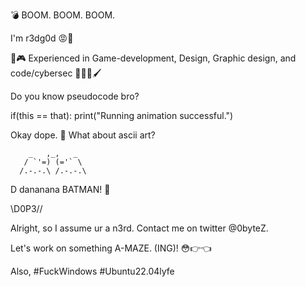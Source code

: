 💣 BOOM. BOOM. BOOM.

I'm r3dg0d 😡🍒

🎯🎮 Experienced in Game-development, Design, Graphic design, and code/cybersec 🧑‍💻🎨🖌️


Do you know pseudocode bro?

if(this == that): 
  print("Running animation successful.")
  
Okay dope. 🚬 What about ascii art?

        _   ,_,   _
       / `'=) (='` \
      /.-.-.\ /.-.-.\ 
D                       dananana BATMAN! 🦇

\\D0P3//

Alright, so I assume ur a n3rd. Contact me on twitter @0byteZ.

Let's work on something A-MAZE. (ING)! 😳👉👈

Also, #FuckWindows #Ubuntu22.04lyfe
